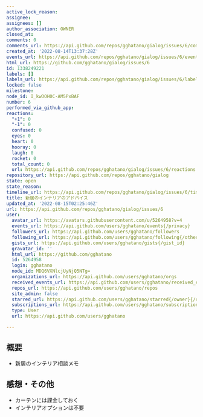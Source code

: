 ```yaml
---
active_lock_reason: 
assignee: 
assignees: []
author_association: OWNER
closed_at: 
comments: 0
comments_url: https://api.github.com/repos/gghatano/gialog/issues/6/comments
created_at: '2022-08-14T13:37:28Z'
events_url: https://api.github.com/repos/gghatano/gialog/issues/6/events
html_url: https://github.com/gghatano/gialog/issues/6
id: 1338249221
labels: []
labels_url: https://api.github.com/repos/gghatano/gialog/issues/6/labels{/name}
locked: false
milestone: 
node_id: I_kwDOH0C-AM5PxBAF
number: 6
performed_via_github_app: 
reactions:
  "+1": 0
  "-1": 0
  confused: 0
  eyes: 0
  heart: 0
  hooray: 0
  laugh: 0
  rocket: 0
  total_count: 0
  url: https://api.github.com/repos/gghatano/gialog/issues/6/reactions
repository_url: https://api.github.com/repos/gghatano/gialog
state: open
state_reason: 
timeline_url: https://api.github.com/repos/gghatano/gialog/issues/6/timeline
title: 新居のインテリアのアドバイス
updated_at: '2022-08-15T02:25:46Z'
url: https://api.github.com/repos/gghatano/gialog/issues/6
user:
  avatar_url: https://avatars.githubusercontent.com/u/5264958?v=4
  events_url: https://api.github.com/users/gghatano/events{/privacy}
  followers_url: https://api.github.com/users/gghatano/followers
  following_url: https://api.github.com/users/gghatano/following{/other_user}
  gists_url: https://api.github.com/users/gghatano/gists{/gist_id}
  gravatar_id: ''
  html_url: https://github.com/gghatano
  id: 5264958
  login: gghatano
  node_id: MDQ6VXNlcjUyNjQ5NTg=
  organizations_url: https://api.github.com/users/gghatano/orgs
  received_events_url: https://api.github.com/users/gghatano/received_events
  repos_url: https://api.github.com/users/gghatano/repos
  site_admin: false
  starred_url: https://api.github.com/users/gghatano/starred{/owner}{/repo}
  subscriptions_url: https://api.github.com/users/gghatano/subscriptions
  type: User
  url: https://api.github.com/users/gghatano

---
```

## 概要
- 新居のインテリア相談メモ

## 感想・その他
- カーテンには課金しておく
- インテリアオプションは不要